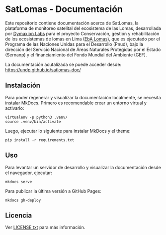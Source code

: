 # SatLomas - Documentación

Este repositorio contiene documentación acerca de SatLomas, la plataforma de
monitoreo satelital del ecosistema de las Lomas, desarrollada por [Dymaxion
Labs](https://dymaxionlabs.com) para el proyecto Conservación, gestión y
rehabilitación de los ecosistemas de lomas en Lima ([EbA Lomas](https://www.pe.undp.org/content/peru/es/home/projects/eba-lomas.html)), que es
ejecutado por el Programa de las Naciones Unidas para el Desarrollo (Pnud),
bajo la dirección del Servicio Nacional de Áreas Naturales Protegidas por
el Estado (Sernanp) y el financiamiento del Fondo Mundial del Ambiente (GEF).

La documentación acutalizada se puede acceder desde:
https://undp.github.io/satlomas-doc/


## Instalación

Para poder regenerar y visualizar la documentación localmente, se necesita
instalar MkDocs.  Primero es recomendable crear un entorno virtual y activarlo:

```
virtualenv -p python3 .venv/
source .venv/bin/activate
```

Luego, ejecutar lo siguiente para instalar MkDocs y el theme:

```
pip install -r requirements.txt
```


## Uso

Para levantar un servidor de desarrollo y visualizar la documentación desde el
navegador, ejecutar:

```
mkdocs serve
```

Para publicar la última versión a GitHub Pages:

```
mkdocs gh-deploy
```


## Licencia

Ver [LICENSE.txt](LICENSE.txt) para más información.
